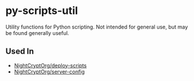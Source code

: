 # py-scripts-util

Utility functions for Python scripting. Not intended for general use, but may be found generally useful.

## Used In
- [NightCryptOrg/deploy-scripts](https://github.com/nightcryptorg/deploy-scripts)
- [NightCryptOrg/server-config](https://github.com/nightcryptorg/server-config)
